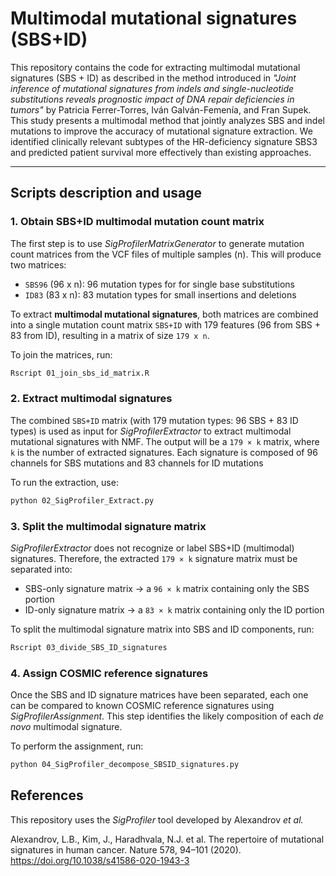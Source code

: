 # Multimodal mutational signatures (SBS+ID)
This repository contains the code for extracting multimodal mutational signatures (SBS + ID) as described in the method introduced in *"Joint inference of mutational signatures from indels and single-nucleotide substitutions reveals prognostic impact of DNA repair deficiencies in tumors"* by Patricia Ferrer-Torres, Iván Galván-Femenía, and Fran Supek. This study presents a multimodal method that jointly analyzes SBS and indel mutations to improve the accuracy of mutational signature extraction. We identified clinically relevant subtypes of the HR-deficiency signature SBS3 and predicted patient survival more effectively than existing approaches.

---

## **Scripts description and usage**

### 1. Obtain SBS+ID multimodal mutation count matrix

The first step is to use *SigProfilerMatrixGenerator* to generate mutation count matrices from the VCF files of multiple samples (n). This will produce two matrices:
- `SBS96` (96 x n): 96 mutation types for for single base substitutions
- `ID83` (83 x n): 83 mutation types for small insertions and deletions

To extract **multimodal mutational signatures**, both matrices are combined into a single mutation count matrix `SBS+ID` with 179 features (96 from SBS + 83 from ID), resulting in a matrix of size `179 x n`.

To join the matrices, run:

```bash
Rscript 01_join_sbs_id_matrix.R
```

### 2. Extract multimodal signatures

The combined `SBS+ID` matrix (with 179 mutation types: 96 SBS + 83 ID types) is used as input for *SigProfilerExtractor* to extract multimodal mutational signatures with NMF. The output will be a `179 × k` matrix, where `k` is the number of extracted signatures. Each signature is composed of 96 channels for SBS mutations and 83 channels for ID mutations

To run the extraction, use:

```bash
python 02_SigProfiler_Extract.py
```

### 3. Split the multimodal signature matrix

*SigProfilerExtractor* does not recognize or label SBS+ID (multimodal) signatures. Therefore, the extracted `179 × k` signature matrix must be separated into:

- SBS-only signature matrix → a `96 × k` matrix containing only the SBS portion
- ID-only signature matrix → a `83 × k` matrix containing only the ID portion

To split the multimodal signature matrix into SBS and ID components, run:

```bash
Rscript 03_divide_SBS_ID_signatures
```

### 4. Assign COSMIC reference signatures

Once the SBS and ID signature matrices have been separated, each one can be compared to known COSMIC reference signatures using *SigProfilerAssignment*. This step identifies the likely composition of each *de novo* multimodal signature.

To perform the assignment, run:

```bash
python 04_SigProfiler_decompose_SBSID_signatures.py
```

## References

This repository uses the *SigProfiler* tool developed by Alexandrov *et al.*

Alexandrov, L.B., Kim, J., Haradhvala, N.J. et al. The repertoire of mutational signatures in human cancer. Nature 578, 94–101 (2020). https://doi.org/10.1038/s41586-020-1943-3


